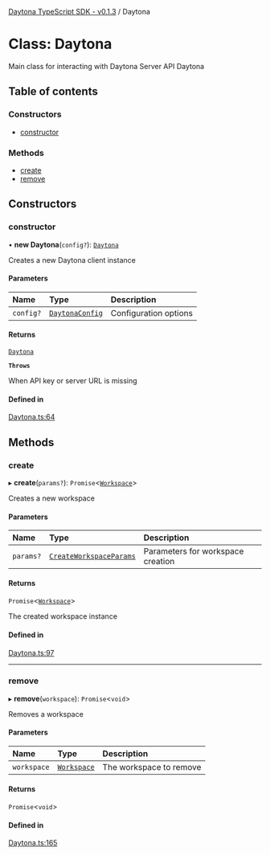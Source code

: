 [Daytona TypeScript SDK - v0.1.3](../README.md) / Daytona

# Class: Daytona

Main class for interacting with Daytona Server API
 Daytona

## Table of contents

### Constructors

- [constructor](Daytona.md#constructor)

### Methods

- [create](Daytona.md#create)
- [remove](Daytona.md#remove)

## Constructors

### constructor

• **new Daytona**(`config?`): [`Daytona`](Daytona.md)

Creates a new Daytona client instance

#### Parameters

| Name | Type | Description |
| :------ | :------ | :------ |
| `config?` | [`DaytonaConfig`](../interfaces/DaytonaConfig.md) | Configuration options |

#### Returns

[`Daytona`](Daytona.md)

**`Throws`**

When API key or server URL is missing

#### Defined in

[Daytona.ts:64](https://github.com/daytonaio/sdk/blob/626c9044a00981097946c265eb07e895370c02bc/packages/typescript/src/Daytona.ts#L64)

## Methods

### create

▸ **create**(`params?`): `Promise`\<[`Workspace`](Workspace.md)\>

Creates a new workspace

#### Parameters

| Name | Type | Description |
| :------ | :------ | :------ |
| `params?` | [`CreateWorkspaceParams`](../interfaces/CreateWorkspaceParams.md) | Parameters for workspace creation |

#### Returns

`Promise`\<[`Workspace`](Workspace.md)\>

The created workspace instance

#### Defined in

[Daytona.ts:97](https://github.com/daytonaio/sdk/blob/626c9044a00981097946c265eb07e895370c02bc/packages/typescript/src/Daytona.ts#L97)

___

### remove

▸ **remove**(`workspace`): `Promise`\<`void`\>

Removes a workspace

#### Parameters

| Name | Type | Description |
| :------ | :------ | :------ |
| `workspace` | [`Workspace`](Workspace.md) | The workspace to remove |

#### Returns

`Promise`\<`void`\>

#### Defined in

[Daytona.ts:165](https://github.com/daytonaio/sdk/blob/626c9044a00981097946c265eb07e895370c02bc/packages/typescript/src/Daytona.ts#L165)
